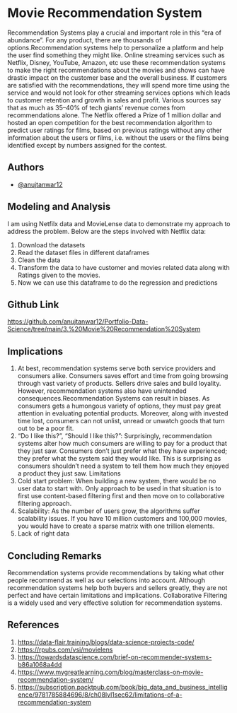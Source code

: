 
# Movie Recommendation System

Recommendation Systems play a crucial and important role in this “era of abundance”. For any product,
there are thousands of options.Recommendation systems help to personalize a platform and help the user
find something they might like. Online streaming services such as Netflix, Disney, YouTube, Amazon, etc
use these recommendation systems to make the right recommendations about the movies and shows can
have drastic impact on the customer base and the overall business. If customers are satisfied with the
recommendations, they will spend more time using the service and would not look for other streaming
services options which leads to customer retention and growth in sales and profit. Various sources say that
as much as 35–40% of tech giants’ revenue comes from recommendations alone.
The Netflix offered a Prize of 1 million dollar and hosted an open competition for the best recommendation
algorithm to predict user ratings for films, based on previous ratings without any other information about
the users or films, i.e. without the users or the films being identified except by numbers assigned for the
contest.



## Authors

- [@anujtanwar12](https://www.github.com/anujtanwar12)


## Modeling and Analysis

I am using Netfilx data and MovieLense data to demonstrate my approach to address the problem.
Below are the steps involved with Netflix data:
1. Download the datasets
2. Read the dataset files in different dataframes
3. Clean the data
4. Transform the data to have customer and movies related data along with Ratings given to the movies.
5. Now we can use this dataframe to do the regression and predictions

## Github Link

https://github.com/anujtanwar12/Portfolio-Data-Science/tree/main/3.%20Movie%20Recommendation%20System

## Implications

1. At best, recommendation systems serve both service providers and consumers alike. Consumers saves
effort and time from going browsing through vast variety of products. Sellers drive sales and build
loyality. However, recommendation systems also have unintended consequences.Recommendation Systems
can result in biases. As consumers gets a humongous variety of options, they must pay great
attention in evaluating potential products. Moreover, along with invested time lost, consumers can not
unlist, unread or unwatch goods that turn out to be a poor fit.
2. “Do I like this?”, “Should I like this?”: Surprisingly, recommendation systems alter how much consumers
are willing to pay for a product that they just saw. Consumers don’t just prefer what they
have experienced; they prefer what the system said they would like. This is surprising as consumers
shouldn’t need a system to tell them how much they enjoyed a product they just saw.
Limitations
1. Cold start problem: When building a new system, there would be no user data to start with. Only
approach to be used in that situation is to first use content-based filtering first and then move on to
collaborative filtering approach.
2. Scalability: As the number of users grow, the algorithms suffer scalability issues. If you have 10 million
customers and 100,000 movies, you would have to create a sparse matrix with one trillion elements.
3. Lack of right data


## Concluding Remarks
Recommendation systems provide recommendations by taking what other people recommend as well as our
selections into account.
Although recommendation systems help both buyers and sellers greatly, they are not perfect and have certain
limitations and implications.
Collaborative Filtering is a widely used and very effective solution for recommendation systems.

## References
1. https://data-flair.training/blogs/data-science-projects-code/
2. https://rpubs.com/vsi/movielens
3. https://towardsdatascience.com/brief-on-recommender-systems-b86a1068a4dd
4. https://www.mygreatlearning.com/blog/masterclass-on-movie-recommendation-system/
5. https://subscription.packtpub.com/book/big_data_and_business_intelligence/9781785884696/8/ch08lvl1sec62/limitations-of-a-recommendation-system


